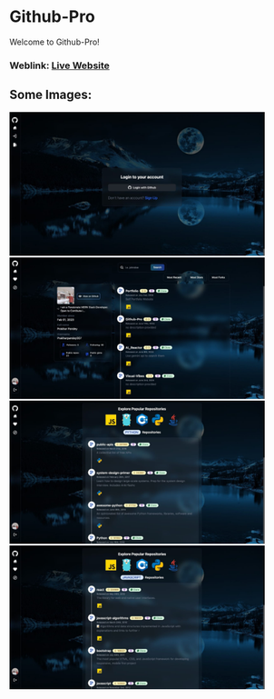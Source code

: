 # Github-Pro
Welcome to Github-Pro!
### Weblink: [Live Website](github-pro-1.onrender.com)
## Some Images:
<img width="450px" src="https://github.com/Prakharpandey007/Github-Pro/blob/master/Github-Pro/frontend/src/assets/login.jpeg"/>
<img width="450px" src="https://github.com/Prakharpandey007/Github-Pro/blob/master/Github-Pro/frontend/src/assets/home.jpeg"/>
<img width="450px" src="https://github.com/Prakharpandey007/Github-Pro/blob/master/Github-Pro/frontend/src/assets/l1.jpeg"/>
<img width="450px" src="https://github.com/Prakharpandey007/Github-Pro/blob/master/Github-Pro/frontend/src/assets/l2.jpeg"/>

